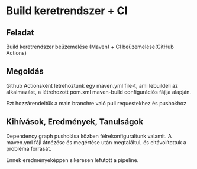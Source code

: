 # Build keretrendszer + CI

## Feladat
Build keretrendszer beüzemelése (Maven) + CI beüzemelése(GitHub Actions)

## Megoldás

Github Actionsként létrehoztunk egy maven.yml file-t, ami lebuildeli az alkalmazást, a létrehozott pom.xml maven-build configurációs fájlja alapján.

Ezt hozzárendeltük a main branchre való pull requestekhez és pushokhoz

## Kihívások, Eredmények, Tanulságok

Dependency graph pusholása közben félrekonfiguráltunk valamit. A maven.yml fájl átnézése és megértése után megtaláltul, és eltávolítottuk a probléma forrását.

Ennek eredményeképpen sikeresen lefutott a pipeline.